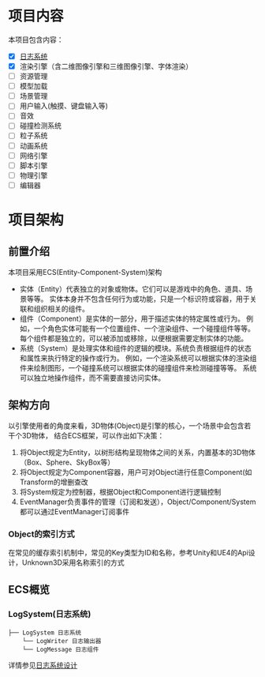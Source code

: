 # 项目内容
本项目包含内容：
-[x] [日志系统](../2-Log/index.md)
-[x] 渲染引擎（含二维图像引擎和三维图像引擎、字体渲染） 
-[ ] 资源管理
-[ ] 模型加载
-[ ] 场景管理
-[ ] 用户输入(触摸、键盘输入等)
-[ ] 音效
-[ ] 碰撞检测系统
-[ ] 粒子系统
-[ ] 动画系统
-[ ] 网络引擎
-[ ] 脚本引擎
-[ ] 物理引擎
-[ ] 编辑器

# 项目架构
## 前置介绍
本项目采用ECS(Entity-Component-System)架构
- 实体（Entity）代表独立的对象或物体。它们可以是游戏中的角色、道具、场景等等。
实体本身并不包含任何行为或功能，只是一个标识符或容器，用于关联和组织相关的组件。
- 组件（Component）是实体的一部分，用于描述实体的特定属性或行为。
例如，一个角色实体可能有一个位置组件、一个渲染组件、一个碰撞组件等等。
每个组件都是独立的，可以被添加或移除，以便根据需要定制实体的功能。
- 系统（System）是处理实体和组件的逻辑的模块。系统负责根据组件的状态和属性来执行特定的操作或行为。
例如，一个渲染系统可以根据实体的渲染组件来绘制图形，一个碰撞系统可以根据实体的碰撞组件来检测碰撞等等。
系统可以独立地操作组件，而不需要直接访问实体。
## 架构方向
以引擎使用者的角度来看，3D物体(Object)是引擎的核心，一个场景中会包含若干个3D物体，
结合ECS框架，可以作出如下决策：
1. 将Object规定为Entity，以树形结构呈现物体之间的关系，内置基本的3D物体（Box、Sphere、SkyBox等）
2. 将Object规定为Component容器，用户可对Object进行任意Component(如Transform的增删查改
3. 将System规定为控制器，根据Object和Component进行逻辑控制
4. EventManager负责事件的管理（订阅和发送），Object/Component/System都可以通过EventManager订阅事件
### Object的索引方式
在常见的缓存索引机制中，常见的Key类型为ID和名称，参考Unity和UE4的Api设计，Unknown3D采用名称索引的方式
## ECS概览
### LogSystem(日志系统)
```
├── LogSystem 日志系统
    └── LogWriter 日志输出器
    └── LogMessage 日志组件
```
详情参见[日志系统设计](../2-Log/index.md)